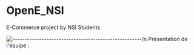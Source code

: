 # OpenE_NSI
E-Commerce project by NSI Students

![-----------------------------------------------------](https://raw.githubusercontent.com/andreasbm/readme/master/assets/lines/rainbow.png)/n
Présentation de l'équipe : 
